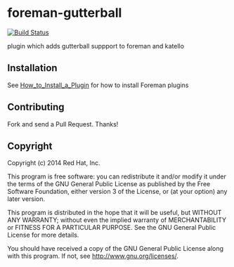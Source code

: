 # foreman-gutterball

[![Build Status](https://travis-ci.org/Katello/foreman-gutterball.svg)](https://travis-ci.org/Katello/foreman-gutterball)

plugin which adds gutterball suppport to foreman and katello

## Installation

See [How_to_Install_a_Plugin](http://projects.theforeman.org/projects/foreman/wiki/How_to_Install_a_Plugin)
for how to install Foreman plugins

## Contributing

Fork and send a Pull Request. Thanks!

## Copyright

Copyright (c) 2014 Red Hat, Inc.

This program is free software: you can redistribute it and/or modify
it under the terms of the GNU General Public License as published by
the Free Software Foundation, either version 3 of the License, or
(at your option) any later version.

This program is distributed in the hope that it will be useful,
but WITHOUT ANY WARRANTY; without even the implied warranty of
MERCHANTABILITY or FITNESS FOR A PARTICULAR PURPOSE.  See the
GNU General Public License for more details.

You should have received a copy of the GNU General Public License
along with this program.  If not, see <http://www.gnu.org/licenses/>.

